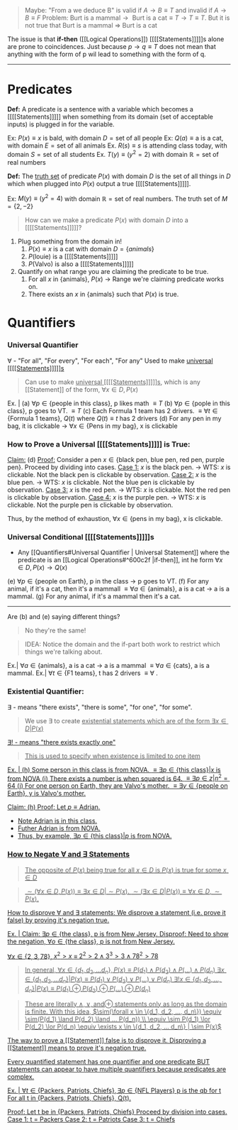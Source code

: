 
> Maybe: $\text{"From a we deduce B" is valid if } A \rightarrow B \equiv T \text{ and invalid if } A \rightarrow B \equiv F$
> Problem: $\text{Burt is a mammal} \rightarrow \text{ Burt is a cat} \equiv T \rightarrow T \equiv T$. But it is not true that Burt is a mammal $\Rightarrow$ Burt is a cat

The issue is that <b>if-then</b> ([[Logical Operations]]) [[[[Statements]]]]]s alone are prone to coincidences.  Just because $p \rightarrow q \equiv T$ does not mean that anything with the form of p wil lead to something with the form of q.

---

# Predicates
<b>Def:</b> A predicate is a sentence with a variable which becomes a [[[[Statements]]]]] when something from its domain (set of acceptable inputs) is plugged in for the variable.

Ex: $P(x) \equiv x$ is bald, with domain $D = { \text{set of all people} }$
Ex: $Q(a) \equiv \text{a is a cat}$, with domain $E = \text{set of all animals}$
Ex. $R(s) \equiv s$ is attending class today, with domain $S = \text{set of all students}$
Ex. $T(y) \equiv (y^2 = 2)$ with domain $\mathbb{R} = \text{set of real numbers}$

<b>Def:</b> The <u>truth set</u> of predicate $P(x)$ with domain $D$ is the set of all things in $D$ which when plugged into $P(x)$ output a true [[[[Statements]]]]].

Ex: $M(y) \equiv (y^2 = 4)$ with domain $\mathbb{R} = \text{set of real numbers}$. The truth set of $M = \{2, -2\}$

>How can we make a predicate $P(x)$ with domain $D$ into a [[[[Statements]]]]]?

1. Plug something from the domain in!
	1. $P(x) \equiv x$ is a cat with domain $D = \{animals\}$
	2. $P(\text{louie})$ is a [[[[Statements]]]]]
	3. $P(\text{Valvo})$ is also a [[[[Statements]]]]]
2. Quantify on what range you are claiming the predicate to be true.
	1. For all $x$ in $\{\text{animals}\}$, $P(x)$ $\rightarrow$ Range we're claiming predicate works on.
	2. There exists an $x$ in $\{\text{animals}\}$ such  that $P(x)$ is true.

# Quantifiers
### Universal Quantifier
$\forall$ - "For all", "For every", "For each", "For any"
Used to make <u>universal [[[[Statements]]]]]s</u>

>Can use to make <u>universal [[[[Statements]]]]]s</u>, which is any [[Statement]] of the form, $\forall x \in D, P(x)$

Ex. | 
	(a) $\forall p \in \{ \text{people in this class}\}$, p likes math $\equiv T$
	(b) $\forall p \in \{\text{pople in this class}\}$, p goes to VT. $\equiv T$
	(c) Each Formula 1 team has 2 drivers. $\equiv \forall t \in \{\text{Formula 1 teams}\}$, $Q(t)$ where $Q(t) \equiv t$ has 2 drivers
	(d) For any pen in my bag, it is clickable -> $\forall x \in \{\text{Pens in my bag}\}$, x is clickable 

### How to Prove a Universal [[[[Statements]]]]] is True:
<u>Claim:</u> (d)
<u>Proof:</u> Consider a pen $x \in \{\text{black pen, blue pen, red pen, purple pen}\}$.  Proceed by dividing into cases.
	<u>Case 1:</u> $x$ is the black pen. -> WTS: $x$ is clickable.  Not the black pen is clickable by observation.
	<u>Case 2:</u> $x$ is the blue pen. -> WTS: $x$ is clickable.  Not the blue pen is clickable by observation.
	<u>Case 3:</u> $x$ is the red pen. -> WTS: $x$ is clickable.  Not the red pen is clickable by observation.
	<u>Case 4:</u> $x$ is the purple pen. -> WTS: $x$ is clickable.  Not the purple pen is clickable by observation.

Thus, by the method of exhaustion, $\forall x \in \{\text{pens in my bag}\}$, x is clickable.

### Universal Conditional [[[[Statements]]]]]s
- Any [[Quantifiers#Universal Quantifier | Universal Statement]] where the predicate is an [[Logical Operations#^600c2f |if-then]], int he form $\forall x \in D, P(x) \rightarrow Q(x)$

(e) $\forall p \in \{\text{people on Earth}\}$, p in the class $\rightarrow$ p goes to VT.
(f) For any animal, if it's a cat, then it's a mammall $\equiv \forall a \in \{\text{animals}\}$, a is a cat $\rightarrow$ a is a mammal.
(g) For any animal, if it's a mammal then it's a cat.

---

Are (b) and (e) saying different things?
>No they're the same!

>IDEA: Notice the domain and the if-part both work to restrict which things we're talking about.

Ex.| $\forall a \in \{\text{animals}\}$, a is a cat $\rightarrow$ a is a mammal $\equiv \forall a \in \{\text{cats}\}$, a is a mammal.
Ex.| $\forall t \in \{\text{F1 teams}\}$, t has 2 drivers $\equiv \forall$ .

### Existential Quantifier:
$\exists$ - means "there exists", "there is some", "for one", "for some".
> We use $\exists$ to create <u>existential statements</i> which are of the form $\exists x \in D | P(x)$ 

$\exists!$ - means "there exists exactly one"
> This is used to specify when existence is limited to one item

Ex. |
	(h) Some person in this class is from NOVA. $\equiv \exists p \in \{\text{this class}\} | x \text{ is from NOVA}$
	(i) There exists a number is when squared is 64. $\equiv \exists p \in z | n^2 = 64$
	(j) For one person on Earth, they are Valvo's mother. $\equiv \exists y \in \{\text{people on Earth}\}$, y is Valvo's mother.

<u>Claim:</u> (h)
<u>Proof:</u> Let $p \equiv \text{Adrian}$.

- Note Adrian is in this class.
- Futher Adrian is from NOVA.
- Thus, by example, $\exists p \in \{\text{this class}\} | p$ is from NOVA.

### How to Negate $\forall$ and $\exists$ Statements
>The opposite of $P(x)$ being true for all $x \in D$ is $P(x)$ is true for some $x \in D$

>$\sim (\forall x \in D, P(x)) \equiv \exists x \in D | \sim P(x)$.
>$\sim (\exists x \in D | P(x)) \equiv \forall x \in D, \sim P(x)$.

How to disprove $\forall$ and $\exists$ statements:
	We disprove a statement (i.e. prove it false) by proving it's negation true.

Ex. |
	<u>Claim:</u> $\exists p \in \{\text{the class}\}$, p is from New Jersey.
	<u>Disproof:</u> Need to show the negation, $\forall o \in \{\text{the class}\}$, p is not from New Jersey.

$\forall x \in \{2, 3, 78\}$, $x^2 > x$ $\equiv$ $2^2>2 \land 3^3>3 \land 78^2>78$ 
> In general, $\forall x \in \{d_1, d_2, ... d_n\}, P(x) \equiv P(d_1) \land P(d_2) \land P(...) \land P(d_n)$
> $\exists x \in \{d_1,d_2,...d_n\} | P(x) \equiv P(d_1) \lor P(d_2) \lor P(...) \lor P(d_n)$
> $\exists! x \in \{d_1, d_2, ..., d_n\} | P(x) \equiv P(d_1) \oplus P(d_2) \oplus P(...) \oplus P(d_n)$

> These are literally $\land, \lor, \text{and} \oplus$ statements only as long as the domain is finite.
> With this idea, $\sim(\forall x \in \{d_1, d_2, ..., d_n\}) \equiv \sim(P(d_1) \land P(d_2) \land ... P(d_n)) \\ \equiv \sim P(d_1) \lor P(d_2) \lor P(d_n) \equiv \exists x \in \{d_1, d_2, ... d_n\} | \sim P(x)$

The way to prove a [[Statement]] false is to disprove it.
Disproving a [[Statement]] means to prove it's negation true.

Every quantified statement has <u>one</u> quantifier and <u>one</u> predicate BUT statements can appear to have multiple quantifiers because predicates are complex.

Ex. |
$\forall t \in \{\text{Packers, Patriots, Chiefs}\}, \exists p \in \{\text{NFL Players}\} \text{ p is the qb for t}$
For all t in {Packers, Patriots, Chiefs}, Q(t).

<u>Proof:</u> Let t be in {Packers, Patriots, Chiefs}
Proceed by division into cases.
<u>Case 1:</u> t = Packers
<u>Case 2:</u> t = Patriots 
<u>Case 3:</u> t = Chiefs 